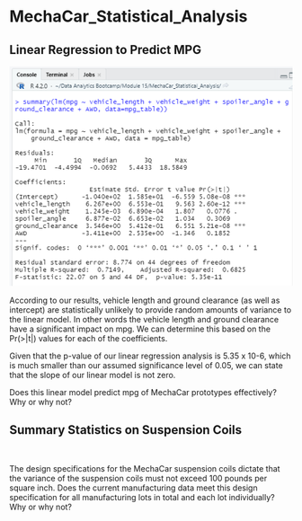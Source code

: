 # MechaCar_Statistical_Analysis

## Linear Regression to Predict MPG

![](https://github.com/lilydionne/MechaCar_Statistical_Analysis/blob/main/MechaCarChallenge.PNG)

According to our results, vehicle length and ground clearance (as well as intercept) are statistically unlikely to provide random amounts of variance to the linear model. In other words the vehicle length and ground clearance have a significant impact on mpg. We can determine this based on the Pr(>|t|) values for each of the coefficients.

Given that the p-value of our linear regression analysis is 5.35 x 10-6, which is much smaller than our assumed significance level of 0.05, we can state that the slope of our linear model is not zero.

Does this linear model predict mpg of MechaCar prototypes effectively? Why or why not?

## Summary Statistics on Suspension Coils

![]()
![]()

The design specifications for the MechaCar suspension coils dictate that the variance of the suspension coils must not exceed 100 pounds per square inch. Does the current manufacturing data meet this design specification for all manufacturing lots in total and each lot individually? Why or why not?
